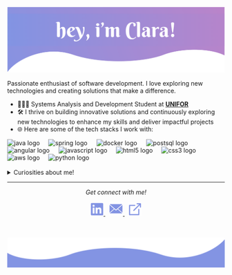 <img src="readme/hero.svg" alt="Hero">

Passionate enthusiast of software development. I love exploring new technologies and creating solutions that make a difference.
- 👩🏻‍💻 Systems Analysis and Development Student at **[UNIFOR](https://unifor.br/)**
- 🛠  I thrive on building innovative solutions and continuously exploring new technologies to enhance my skills and deliver impactful projects
- 🌐 Here are some of the tech stacks I work with:
<div align="left">
  <img src="https://cdn.jsdelivr.net/gh/devicons/devicon/icons/java/java-original.svg" height="30" alt="java logo"  />
  <img width="12" />
  <img src="https://cdn.jsdelivr.net/gh/devicons/devicon/icons/spring/spring-original.svg" height="30" alt="spring logo"  />
  <img width="13" />
  <img src="https://cdn.jsdelivr.net/gh/devicons/devicon/icons/docker/docker-original.svg" height="35" alt="docker logo"  />
  <img width="13" />
    <img src="https://cdn.jsdelivr.net/gh/devicons/devicon/icons/postgresql/postgresql-original.svg" height="35" alt="postsql logo"  />
  <img width="13" />
    <img src="https://cdn.jsdelivr.net/gh/devicons/devicon/icons/angular/angular-original.svg" height="35" alt="angular logo"  />
  <img width="13" />
  <img src="https://cdn.jsdelivr.net/gh/devicons/devicon/icons/javascript/javascript-original.svg" height="30" alt="javascript logo"  />
  <img width="12" />
  <img src="https://cdn.jsdelivr.net/gh/devicons/devicon/icons/html5/html5-original.svg" height="30" alt="html5 logo"  />
  <img width="12" />
    <img src="https://cdn.jsdelivr.net/gh/devicons/devicon/icons/css3/css3-original.svg" height="30" alt="css3 logo"  />
  <img width="12" />
  <img src="https://cdn.jsdelivr.net/gh/devicons/devicon/icons/amazonwebservices/amazonwebservices-plain-wordmark.svg" height="30" alt="aws logo"  />
  <img width="12" />
  <img src="https://cdn.jsdelivr.net/gh/devicons/devicon/icons/python/python-original.svg" height="30" alt="python logo"  />
  <img width="12" />
</div>
<br>

<details>
  <summary>Curiosities about me!</summary>
    <br>
  <ul>
    <li>I have a strong desire to start in the game development field! I try to explore Unity a bit in my free time.</li>
    <li>My first experience with coding was on Tumblr, where I edited the HTML of my blogs. XD</li>
    <li>When coding, I love listening to Frank Zappa! Non-stop. ⭐️</li>
  </ul>
          <img src="https://github-readme-stats.vercel.app/api/top-langs?username=mcprodrigues&locale=en&hide_title=false&layout=compact&card_width=320&langs_count=5&theme=nord&hide_border=false" height="150" alt="languages graph"  />
</details>

<hr>

<p align="center">
<i>Get connect with me!</i>
<p align="center">
  <a href="https://www.linkedin.com/in/mcprodrigues/" target="_blank">
    <img src="readme/linkedin.svg" height="30" alt="Linkedin"/>
  </a>
  <img width="5" />
  <a href="mailto:dev.mcprodrigues@gmail.com">
    <img src="readme/email.svg" height="32" alt="Email"/>
  </a>
  <img width="5" />
  <a href="#" target="_blank">
    <img src="readme/external-link.svg" height="30" alt="External Link"/>
  </a>
</p>

<br><br>
<img src="readme/bottom.svg" alt="Bottom">
